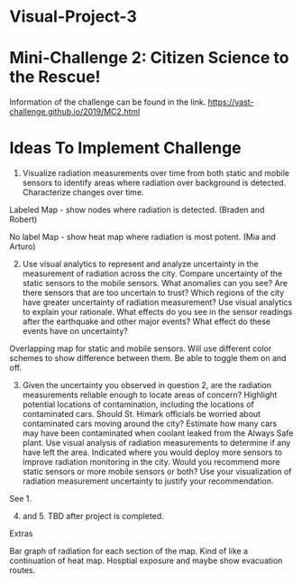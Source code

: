 # Visual-Project-3
# Mini-Challenge 2: Citizen Science to the Rescue!

Information of the challenge can be found in the link.
https://vast-challenge.github.io/2019/MC2.html


# Ideas To Implement Challenge
1. Visualize radiation measurements over time from both static and mobile sensors to identify areas where radiation over background is detected. Characterize changes over time.

Labeled Map - show nodes where radiation is detected. (Braden and Robert)

No label Map - show heat map where radiation is most potent. (Mia and Arturo)

2. Use visual analytics to represent and analyze uncertainty in the measurement of radiation across the city.
Compare uncertainty of the static sensors to the mobile sensors. What anomalies can you see? Are there sensors that are too uncertain to  trust?
Which regions of the city have greater uncertainty of radiation measurement? Use visual analytics to explain your rationale.
What effects do you see in the sensor readings after the earthquake and other major events? What effect do these events have on uncertainty?

Overlapping map for static and mobile sensors. Will use different color schemes to show difference between them. Be able to toggle them on and off.

3. Given the uncertainty you observed in question 2, are the radiation measurements reliable enough to locate areas of concern?
Highlight potential locations of contamination, including the locations of contaminated cars. Should St. Himark officials be worried about contaminated cars moving around the city?
Estimate how many cars may have been contaminated when coolant leaked from the Always Safe plant. Use visual analysis of radiation measurements to determine if any have left the area.
Indicated where you would deploy more sensors to improve radiation monitoring in the city. Would you recommend more static sensors or more mobile sensors or both? Use your visualization of radiation measurement uncertainty to justify your recommendation.

See 1.

4. and 5.
TBD after project is completed.

Extras

Bar graph of radiation for each section of the map. Kind of like a continuation of heat map.
Hosptial exposure and maybe show evacuation routes.
